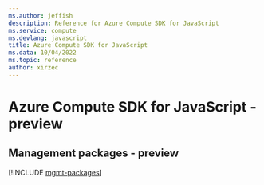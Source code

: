 ```yaml
---
ms.author: jeffish
description: Reference for Azure Compute SDK for JavaScript
ms.service: compute
ms.devlang: javascript
title: Azure Compute SDK for JavaScript
ms.data: 10/04/2022
ms.topic: reference
author: xirzec
---
```

# Azure Compute SDK for JavaScript - preview

## Management packages - preview
[!INCLUDE [mgmt-packages](compute-mgmt-index.md)]
